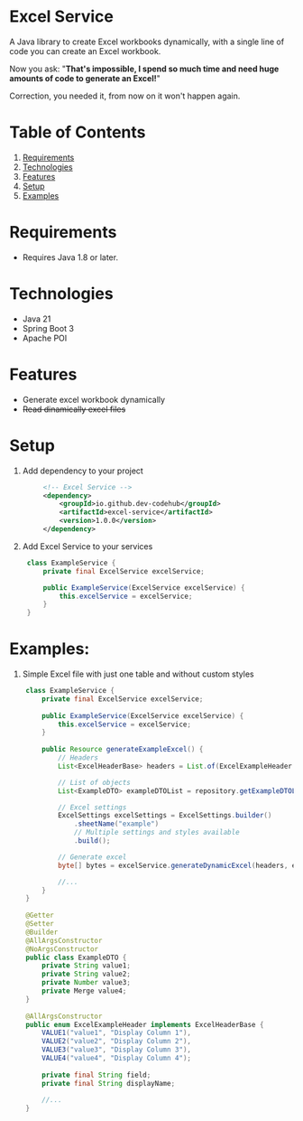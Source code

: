 # Excel Service

A Java library to create Excel workbooks dynamically, with a single line of code you can create an Excel workbook.

Now you ask: "**That's impossible, I spend so much time and need huge amounts of code to generate an Excel!**"

Correction, you needed it, from now on it won't happen again.

# Table of Contents
1. [Requirements](#requirements)
1. [Technologies](#technologies)
1. [Features](#features)
1. [Setup](#setup)
1. [Examples](#examples)

# Requirements
- Requires Java 1.8 or later.

# Technologies
- Java 21
- Spring Boot 3
- Apache POI

# Features
- Generate excel workbook dynamically
- ~~Read dinamically excel files~~

# Setup
1. Add dependency to your project
   ```xml
        <!-- Excel Service -->
        <dependency>
            <groupId>io.github.dev-codehub</groupId>
            <artifactId>excel-service</artifactId>
            <version>1.0.0</version>
        </dependency>
   ```
2. Add Excel Service to your services
   ```java
    class ExampleService {
        private final ExcelService excelService;
   
        public ExampleService(ExcelService excelService) {
            this.excelService = excelService;
        }
    }
   ```

# Examples:
1. Simple Excel file with just one table and without custom styles
```java
    class ExampleService {
        private final ExcelService excelService;
   
        public ExampleService(ExcelService excelService) {
            this.excelService = excelService;
        }
   
        public Resource generateExampleExcel() {
            // Headers
            List<ExcelHeaderBase> headers = List.of(ExcelExampleHeader.values());

            // List of objects
            List<ExampleDTO> exampleDTOList = repository.getExampleDTOList();

            // Excel settings
            ExcelSettings excelSettings = ExcelSettings.builder()
                .sheetName("example")
                // Multiple settings and styles available
                .build();

            // Generate excel
            byte[] bytes = excelService.generateDynamicExcel(headers, exampleDTOList, ExampleDTO.class, excelSettings);

            //...
        }
    }
    
    @Getter
    @Setter
    @Builder
    @AllArgsConstructor
    @NoArgsConstructor
    public class ExampleDTO {
        private String value1;
        private String value2;
        private Number value3;
        private Merge value4;
    }
   
    @AllArgsConstructor
    public enum ExcelExampleHeader implements ExcelHeaderBase {
        VALUE1("value1", "Display Column 1"),
        VALUE2("value2", "Display Column 2"),
        VALUE3("value3", "Display Column 3"),
        VALUE4("value4", "Display Column 4");
    
        private final String field;
        private final String displayName;
        
        //...
    }
   ```

